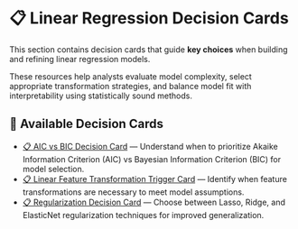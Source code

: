 # 📋 Linear Regression Decision Cards

This section contains decision cards that guide **key choices** when building and refining linear regression models.  

These resources help analysts evaluate model complexity, select appropriate transformation strategies, and balance model fit with interpretability using statistically sound methods.

## 📂 Available Decision Cards

- [📋 AIC vs BIC Decision Card](📋%20AIC%20vs%20BIC%20Decision%20Card.md) — Understand when to prioritize Akaike Information Criterion (AIC) vs Bayesian Information Criterion (BIC) for model selection.
- [📋 Linear Feature Transformation Trigger Card](📋%20Linear%20Feature%20Transformation%20Trigger%20Card.md) — Identify when feature transformations are necessary to meet model assumptions.
- [📋 Regularization Decision Card](📋%20Regularization%20Decision%20Card.md) — Choose between Lasso, Ridge, and ElasticNet regularization techniques for improved generalization.